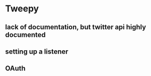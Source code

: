Tweepy
======

## lack of documentation, but twitter api highly documented
## setting up a listener
## OAuth
